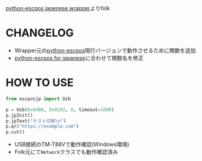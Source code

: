 [python-escpos japenese wrapper](https://github.com/iakyi/python-escpos-jp)よりfolk

# CHANGELOG

- Wrapper元の[python-escpos](https://github.com/python-escpos/python-escpos)現行バージョンで動作させるために関数を追加
- [python-escpos for japanese](https://github.com/lrks/python-escpos)に合わせて関数名を修正

# HOW TO USE

```python
from escposjp import Usb

p = Usb(0x04B8, 0x0202, 0, timeout=1000)
p.jpInit()
p.jpText("テスト印刷\n")
p.qr("https://example.com")
p.cut()
```

- USB接続のTM-T88Vで動作確認(Windows環境)
- Folk元にて`Network`クラスでも動作確認済み